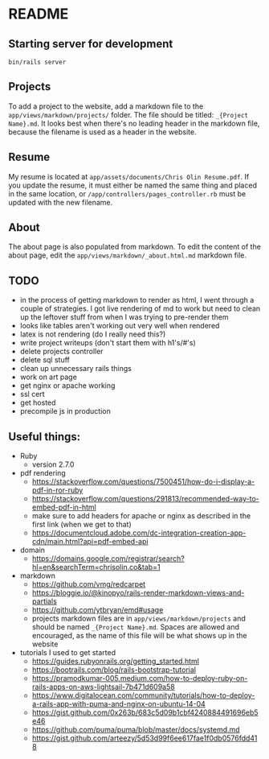 # README

## Starting server for development

`bin/rails server`

## Projects

To add a project to the website, add a markdown file to the `app/views/markdown/projects/` folder. The file should be titled: `_{Project Name}.md`. It looks best when there's no leading header in the markdown file, because the filename is used as a header in the website.

## Resume

My resume is located at `app/assets/documents/Chris Olin Resume.pdf`. If you update the resume, it must either be named the same thing and placed in the same location, or `/app/controllers/pages_controller.rb` must be updated with the new filename.

## About

The about page is also populated from markdown. To edit the content of the about page, edit the `app/views/markdown/_about.html.md` markdown file.

## TODO

- in the process of getting markdown to render as html, I went through a couple of strategies. I got live rendering of md to work but need to clean up the leftover stuff from when I was trying to pre-render them
- looks like tables aren't working out very well when rendered
- latex is not rendering (do I really need this?)
- write project writeups (don't start them with h1's/#'s)
- delete projects controller
- delete sql stuff
- clean up unnecessary rails things
- work on art page
- get nginx or apache working
- ssl cert
- get hosted
- precompile js in production

## Useful things:

- Ruby
  - version 2.7.0
- pdf rendering
  - <https://stackoverflow.com/questions/7500451/how-do-i-display-a-pdf-in-ror-ruby>
  - <https://stackoverflow.com/questions/291813/recommended-way-to-embed-pdf-in-html>
  - make sure to add headers for apache or nginx as described in the first link (when we get to that)
  - <https://documentcloud.adobe.com/dc-integration-creation-app-cdn/main.html?api=pdf-embed-api>
- domain
  - <https://domains.google.com/registrar/search?hl=en&searchTerm=chrisolin.co&tab=1>
- markdown
  - <https://github.com/vmg/redcarpet>
  - <https://bloggie.io/@kinopyo/rails-render-markdown-views-and-partials>
  - <https://github.com/ytbryan/emd#usage>
  - projects markdown files are in `app/views/markdown/projects` and should be named `_{Project Name}.md`. Spaces are allowed and encouraged, as the name of this file will be what shows up in the website
- tutorials I used to get started
  - <https://guides.rubyonrails.org/getting_started.html>
  - <https://bootrails.com/blog/rails-bootstrap-tutorial>
  - <https://pramodkumar-005.medium.com/how-to-deploy-ruby-on-rails-apps-on-aws-lightsail-7b471d609a58>
  - <https://www.digitalocean.com/community/tutorials/how-to-deploy-a-rails-app-with-puma-and-nginx-on-ubuntu-14-04>
  - <https://gist.github.com/0x263b/683c5d09b1cbf4240884491696eb5e46>
  - <https://github.com/puma/puma/blob/master/docs/systemd.md>
  - <https://gist.github.com/arteezy/5d53d99f6ee617fae1f0db0576fdd418>
